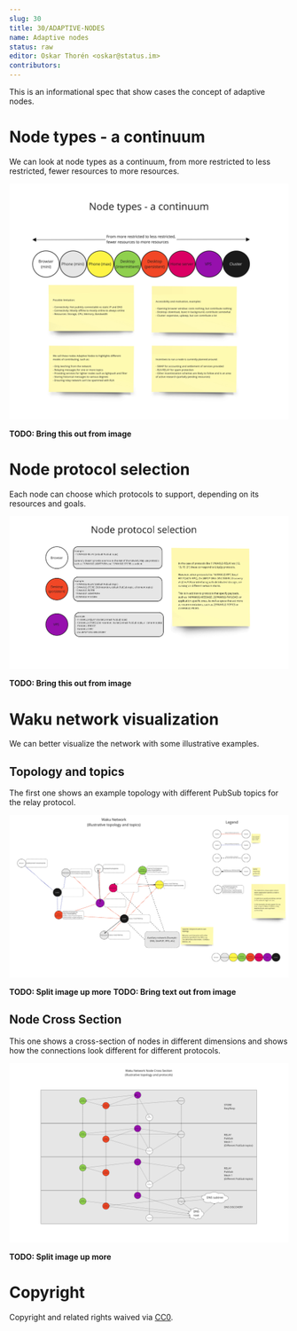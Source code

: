 ```yaml
---
slug: 30
title: 30/ADAPTIVE-NODES
name: Adaptive nodes
status: raw
editor: Oskar Thorén <oskar@status.im>
contributors:
---
```


This is an informational spec that show cases the concept of adaptive nodes.

# Node types - a continuum

We can look at node types as a continuum, from more restricted to less restricted, fewer resources to more resources.

![Node types - a continuum](../../../../rfcs/30/adaptive_node_continuum.jpg)

**TODO: Bring this out from image**

# Node protocol selection

Each node can choose which protocols to support, depending on its resources and goals.

![Protocol selection](../../../../rfcs/30/adaptive_protocol_selection.jpg)

**TODO: Bring this out from image**

# Waku network visualization

We can better visualize the network with some illustrative examples.

## Topology and topics

The first one shows an example topology with different PubSub topics for the relay protocol.

![Waku Network visualization](../../../../rfcs/30/adaptive_network_topology_protocols.jpg)

**TODO: Split image up more**
**TODO: Bring text out from image**

## Node Cross Section

This one shows a cross-section of nodes in different dimensions and shows how the connections look different for different protocols.

![Node Cross Section](../../../../rfcs/30/adaptive_node_cross_section.jpg)

**TODO: Split image up more**

# Copyright

Copyright and related rights waived via [CC0](https://creativecommons.org/publicdomain/zero/1.0/).
